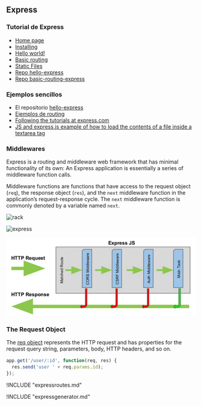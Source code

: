 ## Express

### Tutorial de Express
* [Home page](http://expressjs.com/)
* [Installing](http://expressjs.com/en/starter/installing.html)
* [Hello world!](http://expressjs.com/en/starter/hello-world.html)
* [Basic routing](http://expressjs.com/en/starter/basic-routing.html)
* [Static Files](http://expressjs.com/en/starter/static-files.html)
* [Repo hello-express](https://github.com/SYTW/hello-express)
* [Repo basic-routing-express](https://github.com/SYTW/basic-routing-express)

### Ejemplos sencillos

* El repositorio [hello-express](https://github.com/SYTW/hello-express)
* [Ejemplos de routing](https://github.com/SYTW/basic-routing-express)
* [Following the tutorials at express.com](https://github.com/crguezl/express-start)
* [JS and express.js example of how to load the contents of a file inside a textarea tag](https://github.com/crguezl/expressloadfileontotextarea)

### Middlewares

Express is a routing and middleware web framework that has minimal functionality of its own: An Express application is essentially a series of middleware function calls.

Middleware functions are functions that have access to the request object (`req`), the response object (`res`), and the `next` middleware function in the application’s request-response cycle. The `next` middleware function is commonly denoted by a variable named `next`.

![rack](http://crguezl.github.io/apuntes-ruby/rack.jpeg)

![express](https://blog.lambda3.com.br/wp-content/uploads//2016/01/Middleware-Pipeline.jpg)

![rack](pipeline.png)

### The Request Object

The [req object](http://expressjs.com/en/api.html#req) represents the HTTP request and has properties for the request query string, parameters, body, HTTP headers, and so on.

```javascript
app.get('/user/:id', function(req, res) {
  res.send('user ' + req.params.id);
});
```

!INCLUDE "expressroutes.md"

!INCLUDE "expressgenerator.md"
